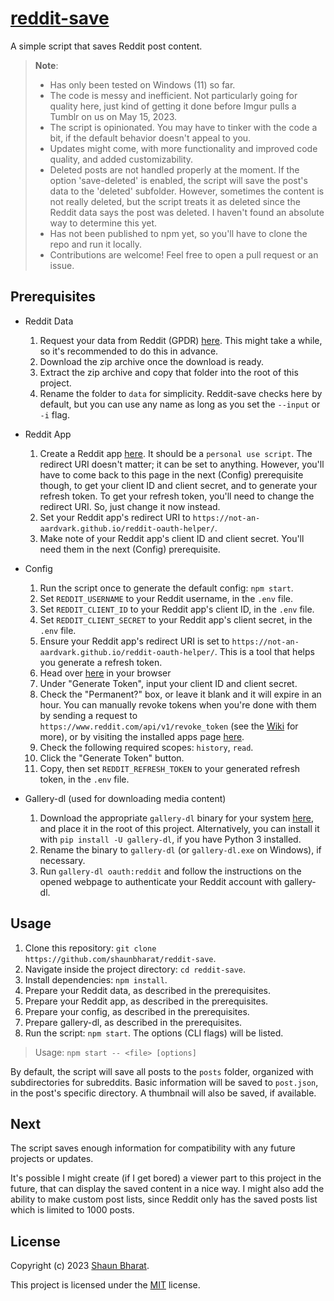 # [reddit-save](https://github.com/shaunbharat/reddit-save)

A simple script that saves Reddit post content.

> **Note**:
>
> - Has only been tested on Windows (11) so far.
> - The code is messy and inefficient. Not particularly going for quality here, just kind of getting it done before Imgur pulls a Tumblr on us on May 15, 2023.
> - The script is opinionated. You may have to tinker with the code a bit, if the default behavior doesn't appeal to you.
> - Updates might come, with more functionality and improved code quality, and added customizability.
> - Deleted posts are not handled properly at the moment. If the option 'save-deleted' is enabled, the script will save the post's data to the 'deleted' subfolder. However, sometimes the content is not really deleted, but the script treats it as deleted since the Reddit data says the post was deleted. I haven't found an absolute way to determine this yet.
> - Has not been published to npm yet, so you'll have to clone the repo and run it locally.
> - Contributions are welcome! Feel free to open a pull request or an issue.

## Prerequisites

- Reddit Data
    1. Request your data from Reddit (GPDR) [here](https://www.reddit.com/settings/data-request). This might take a while, so it's recommended to do this in advance.
    2. Download the zip archive once the download is ready.
    3. Extract the zip archive and copy that folder into the root of this project.
    4. Rename the folder to `data` for simplicity. Reddit-save checks here by default, but you can use any name as long as you set the `--input` or `-i` flag.

- Reddit App
    1. Create a Reddit app [here](https://www.reddit.com/prefs/apps/). It should be a `personal use script`. The redirect URI doesn't matter; it can be set to anything. However, you'll have to come back to this page in the next (Config) prerequisite though, to get your client ID and client secret, and to generate your refresh token. To get your refresh token, you'll need to change the redirect URI. So, just change it now instead.
    2. Set your Reddit app's redirect URI to `https://not-an-aardvark.github.io/reddit-oauth-helper/`.
    3. Make note of your Reddit app's client ID and client secret. You'll need them in the next (Config) prerequisite.

- Config
    1. Run the script once to generate the default config: `npm start`.
    2. Set `REDDIT_USERNAME` to your Reddit username, in the `.env` file.
    3. Set `REDDIT_CLIENT_ID` to your Reddit app's client ID, in the `.env` file.
    4. Set `REDDIT_CLIENT_SECRET` to your Reddit app's client secret, in the `.env` file.
    5. Ensure your Reddit app's redirect URI is set to `https://not-an-aardvark.github.io/reddit-oauth-helper/`. This is a tool that helps you generate a refresh token.
    6. Head over [here](https://not-an-aardvark.github.io/reddit-oauth-helper/) in your browser
    7. Under "Generate Token", input your client ID and client secret.
    8. Check the "Permanent?" box, or leave it blank and it will expire in an hour. You can manually revoke tokens when you're done with them by sending a request to `https://www.reddit.com/api/v1/revoke_token` (see the [Wiki](https://github.com/reddit-archive/reddit/wiki/OAuth2#manually-revoking-a-token) for more), or by visiting the installed apps page [here](https://www.reddit.com/prefs/apps/).
    9. Check the following required scopes: `history`, `read`.
    10. Click the "Generate Token" button.
    11. Copy, then set `REDDIT_REFRESH_TOKEN` to your generated refresh token, in the `.env` file.

- Gallery-dl (used for downloading media content)
    1. Download the appropriate `gallery-dl` binary for your system [here](https://github.com/mikf/gallery-dl/releases), and place it in the root of this project. Alternatively, you can install it with `pip install -U gallery-dl`, if you have Python 3 installed.
    2. Rename the binary to `gallery-dl` (or `gallery-dl.exe` on Windows), if necessary.
    3. Run `gallery-dl oauth:reddit` and follow the instructions on the opened webpage to authenticate your Reddit account with gallery-dl.

## Usage

1. Clone this repository: `git clone https://github.com/shaunbharat/reddit-save`.
2. Navigate inside the project directory: `cd reddit-save`.
3. Install dependencies: `npm install`.
4. Prepare your Reddit data, as described in the prerequisites.
5. Prepare your Reddit app, as described in the prerequisites.
6. Prepare your config, as described in the prerequisites.
7. Prepare gallery-dl, as described in the prerequisites.
8. Run the script: `npm start`. The options (CLI flags) will be listed.

> Usage: `npm start -- <file> [options]`

By default, the script will save all posts to the `posts` folder, organized with subdirectories for subreddits. Basic information will be saved to `post.json`, in the post's specific directory. A thumbnail will also be saved, if available.

## Next

The script saves enough information for compatibility with any future projects or updates.

It's possible I might create (if I get bored) a viewer part to this project in the future, that can display the saved content in a nice way. I might also add the ability to make custom post lists, since Reddit only has the saved posts list which is limited to 1000 posts.

## License

Copyright (c) 2023 [Shaun Bharat](https://github.com/shaunbharat).

This project is licensed under the [MIT](https://github.com/shaunbharat/reddit-save/blob/main/LICENSE) license.

